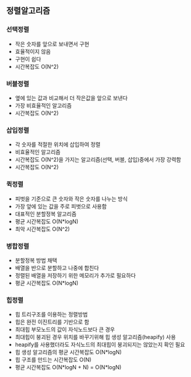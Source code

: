 ## 정렬알고리즘

### 선택정렬

- 작은 숫자를 앞으로 보내면서 구현
- 효율적이지 않음
- 구현이 쉽다
- 시간복잡도 O(N^2)

### 버블정렬

- 옆에 있는 값과 비교해서 더 작은값을 앞으로 보낸다
- 가장 비효율적인 알고리즘
- 시간복잡도 O(N^2)

### 삽입정렬

- 각 숫자를 적절한 위치에 삽입하여 정렬
- 비효율적인 알고리즘
- 시간복잡도 O(N^2)을 가지는 알고리즘(선택, 버블, 삽입)중에서 가장 강력함
- 시간복잡도 O(N^2)

### 퀵정렬

- 피벗을 기준으로 큰 숫자와 작은 숫자를 나누는 방식
- 가장 앞에 있는 값을 주로 피벗으로 사용함
- 대표적인 분할정복 알고리즘
- 평균 시간복잡도 O(N\*logN)
- 최악 시간복잡도 O(N^2)

### 병합정렬

- 분할정복 방법 채택
- 배열을 반으로 분할하고 나중에 합친다
- 정렬된 배열을 저장하기 위한 메모리가 추가로 필요하다
- 평균 시간복잡도 O(N\*logN)

### 힙정렬

- 힙 트리구조를 이용하는 정렬방법
- 힙은 완전 이진트리를 기반으로 함
- 최대힙 부모노드의 값이 자식노드보다 큰 경우
- 최대힙이 붕괴된 경우 위치를 바꾸기위해 힙 생성 알고리즘(heapify) 사용
- heapify를 사용했더라도 자식노드의 최대힙이 붕괴되지는 않았는지 확인 필요
- 힙 생성 알고리즘의 평균 시간복잡도 O(N\*logN)
- 힙 구조를 만드는 시간복잡도 O(N)
- 평균 시간복잡도 O(N\*logN + N) = O(N\*logN)
